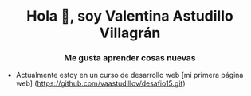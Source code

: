 <h1 align = "center"> Hola 👋, soy Valentina Astudillo Villagrán </h1>
<h3 align = "center"> Me gusta aprender cosas nuevas </h3>

- Actualmente estoy en un curso de desarrollo web [mi primera página web] (https://github.com/vaastudillov/desafio15.git)


